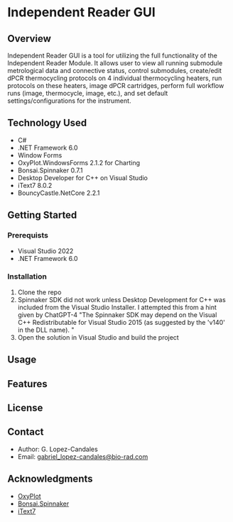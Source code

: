 # Independent Reader GUI

## Overview
Independent Reader GUI is a tool for utilizing the full functionality of the Independent Reader Module. It allows user to view all running submodule metrological data and connective status, control submodules, create/edit dPCR thermocycling protocols on 4 individual thermocycling heaters, run protocols on these heaters, image dPCR cartridges, perform full workflow runs (image, thermocycle, image, etc.), and set default settings/configurations for the instrument.

## Technology Used
- C#
- .NET Framework 6.0
- Window Forms
- OxyPlot.WindowsForms 2.1.2 for Charting
- Bonsai.Spinnaker 0.7.1
- Desktop Developer for C++ on Visual Studio
- iText7 8.0.2
- BouncyCastle.NetCore 2.2.1

## Getting Started
### Prerequists
- Visual Studio 2022
- .NET Framework 6.0
### Installation
1. Clone the repo
2. Spinnaker SDK did not work unless Desktop Development for C++ was included from the Visual Studio Installer. I attempted this from a hint given by ChatGPT-4 "The Spinnaker SDK may depend on the Visual C++ Redistributable for Visual Studio 2015 (as suggested by the 'v140' in the DLL name). "
3. Open the solution in Visual Studio and build the project

## Usage

## Features

## License

## Contact
- Author: G. Lopez-Candales
- Email: gabriel_lopez-candales@bio-rad.com

## Acknowledgments
- [OxyPlot](https://github.com/oxyplot/oxyplot)
- [Bonsai.Spinnaker](https://github.com/bonsai-rx/spinnaker)
- [iText7](https://github.com/itext/itext7-dotnet)
